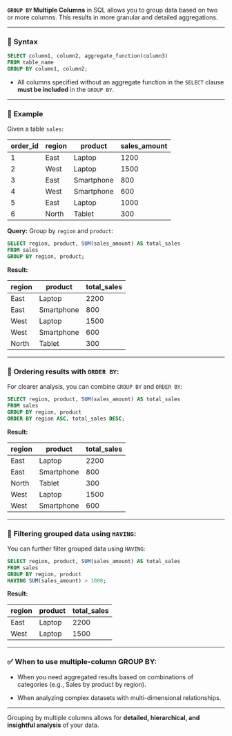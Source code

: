 **`GROUP BY` Multiple Columns** in SQL allows you to group data based on two or more columns. This results in more granular and detailed aggregations.

---

### 🔷 **Syntax**

```sql
SELECT column1, column2, aggregate_function(column3)
FROM table_name
GROUP BY column1, column2;
```

- All columns specified without an aggregate function in the `SELECT` clause **must be included** in the `GROUP BY`.
    

---

### 📌 **Example**

Given a table `sales`:

|order_id|region|product|sales_amount|
|---|---|---|---|
|1|East|Laptop|1200|
|2|West|Laptop|1500|
|3|East|Smartphone|800|
|4|West|Smartphone|600|
|5|East|Laptop|1000|
|6|North|Tablet|300|

**Query:** Group by `region` and `product`:

```sql
SELECT region, product, SUM(sales_amount) AS total_sales
FROM sales
GROUP BY region, product;
```

**Result:**

|region|product|total_sales|
|---|---|---|
|East|Laptop|2200|
|East|Smartphone|800|
|West|Laptop|1500|
|West|Smartphone|600|
|North|Tablet|300|

---

### 📌 **Ordering results with `ORDER BY`:**

For clearer analysis, you can combine `GROUP BY` and `ORDER BY`:

```sql
SELECT region, product, SUM(sales_amount) AS total_sales
FROM sales
GROUP BY region, product
ORDER BY region ASC, total_sales DESC;
```

**Result:**

|region|product|total_sales|
|---|---|---|
|East|Laptop|2200|
|East|Smartphone|800|
|North|Tablet|300|
|West|Laptop|1500|
|West|Smartphone|600|

---

### 📌 **Filtering grouped data using `HAVING`:**

You can further filter grouped data using `HAVING`:

```sql
SELECT region, product, SUM(sales_amount) AS total_sales
FROM sales
GROUP BY region, product
HAVING SUM(sales_amount) > 1000;
```

**Result:**

|region|product|total_sales|
|---|---|---|
|East|Laptop|2200|
|West|Laptop|1500|

---

### ✅ **When to use multiple-column GROUP BY:**

- When you need aggregated results based on combinations of categories (e.g., Sales by product by region).
    
- When analyzing complex datasets with multi-dimensional relationships.
    

---

Grouping by multiple columns allows for **detailed, hierarchical, and insightful analysis** of your data.